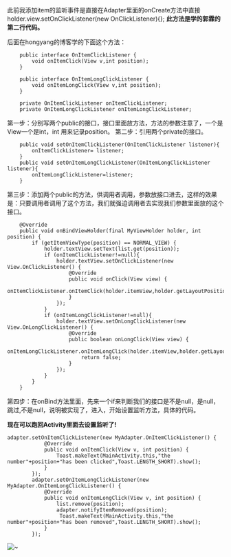 此前我添加item的监听事件是直接在Adapter里面的onCreate方法中直接holder.view.setOnClickListener(new OnClickListener){};
__此方法是学的郭霖的第二行代码。__

后面在hongyang的博客学的下面这个方法：
```
    public interface OnItemClickListener {
        void onItemClick(View v,int position);
    }

    public interface OnItemLongClickListener {
        void onItemLongClick(View v,int position);
    }

    private OnItemClickListener onItemClickListener;
    private OnItemLongClickListener onItemLongClickListener;
```
第一步：分别写两个public的接口，接口里面放方法，方法的参数注意了，一个是View一个是int，int 用来记录position。
第二步：引用两个private的接口。

```
    public void setOnItemClickListener(OnItemClickListener listener){
        onItemClickListener= listener;
    }
    public void setOnItemLongClickListener(OnItemLongClickListener listener){
        onItemLongClickListener=listener;
    }
```
第三步：添加两个public的方法，供调用者调用，参数放接口进去，这样的效果是：只要调用者调用了这个方法，我们就强迫调用者去实现我们参数里面放的这个接口。
```
    @Override
    public void onBindViewHolder(final MyViewHolder holder, int position) {
        if (getItemViewType(position) == NORMAL_VIEW) {
            holder.textView.setText(list.get(position));
            if (onItemClickListener!=null){
                holder.textView.setOnClickListener(new View.OnClickListener() {
                    @Override
                    public void onClick(View view) {
                        onItemClickListener.onItemClick(holder.itemView,holder.getLayoutPosition());
                    }
                });
            }
            if (onItemLongClickListener!=null){
                holder.textView.setOnLongClickListener(new View.OnLongClickListener() {
                    @Override
                    public boolean onLongClick(View view) {
                        onItemLongClickListener.onItemLongClick(holder.itemView,holder.getLayoutPosition());
                        return false;
                    }
                });
            }
        }
    }
```
第四步：在onBind方法里面，先来一个if来判断我们的接口是不是null，是null，跳过,不是null，说明被实现了，进入，开始设置监听方法，具体的代码。

__现在可以跑回Activity里面去设置监听了!__
```
adapter.setOnItemClickListener(new MyAdapter.OnItemClickListener() {
            @Override
            public void onItemClick(View v, int position) {
                Toast.makeText(MainActivity.this,"the number"+position+"has been clicked",Toast.LENGTH_SHORT).show();
            }
        });
        adapter.setOnItemLongClickListener(new MyAdapter.OnItemLongClickListener() {
            @Override
            public void onItemLongClick(View v, int position) {
                list.remove(position);
                adapter.notifyItemRemoved(position);
                 Toast.makeText(MainActivity.this,"the number"+position+"has been removed",Toast.LENGTH_SHORT).show();
            }
        });
```


![~](http://upload-images.jianshu.io/upload_images/7177220-491f2a7c38b9c43a.gif?imageMogr2/auto-orient/strip)
